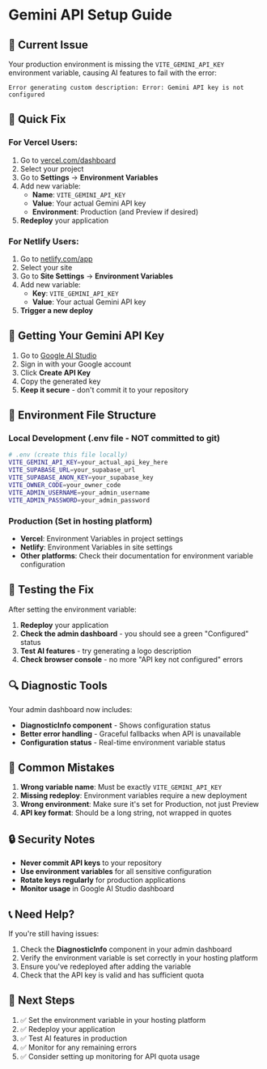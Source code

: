 # Gemini API Setup Guide

## 🚨 Current Issue
Your production environment is missing the `VITE_GEMINI_API_KEY` environment variable, causing AI features to fail with the error:
```
Error generating custom description: Error: Gemini API key is not configured
```

## 🔧 Quick Fix

### For Vercel Users:
1. Go to [vercel.com/dashboard](https://vercel.com/dashboard)
2. Select your project
3. Go to **Settings** → **Environment Variables**
4. Add new variable:
   - **Name**: `VITE_GEMINI_API_KEY`
   - **Value**: Your actual Gemini API key
   - **Environment**: Production (and Preview if desired)
5. **Redeploy** your application

### For Netlify Users:
1. Go to [netlify.com/app](https://netlify.com/app)
2. Select your site
3. Go to **Site Settings** → **Environment Variables**
4. Add new variable:
   - **Key**: `VITE_GEMINI_API_KEY`
   - **Value**: Your actual Gemini API key
5. **Trigger a new deploy**

## 🔑 Getting Your Gemini API Key

1. Go to [Google AI Studio](https://makersuite.google.com/app/apikey)
2. Sign in with your Google account
3. Click **Create API Key**
4. Copy the generated key
5. **Keep it secure** - don't commit it to your repository

## 📁 Environment File Structure

### Local Development (.env file - NOT committed to git)
```bash
# .env (create this file locally)
VITE_GEMINI_API_KEY=your_actual_api_key_here
VITE_SUPABASE_URL=your_supabase_url
VITE_SUPABASE_ANON_KEY=your_supabase_key
VITE_OWNER_CODE=your_owner_code
VITE_ADMIN_USERNAME=your_admin_username
VITE_ADMIN_PASSWORD=your_admin_password
```

### Production (Set in hosting platform)
- **Vercel**: Environment Variables in project settings
- **Netlify**: Environment Variables in site settings
- **Other platforms**: Check their documentation for environment variable configuration

## 🧪 Testing the Fix

After setting the environment variable:

1. **Redeploy** your application
2. **Check the admin dashboard** - you should see a green "Configured" status
3. **Test AI features** - try generating a logo description
4. **Check browser console** - no more "API key not configured" errors

## 🔍 Diagnostic Tools

Your admin dashboard now includes:
- **DiagnosticInfo component** - Shows configuration status
- **Better error handling** - Graceful fallbacks when API is unavailable
- **Configuration status** - Real-time environment variable status

## 🚫 Common Mistakes

1. **Wrong variable name**: Must be exactly `VITE_GEMINI_API_KEY`
2. **Missing redeploy**: Environment variables require a new deployment
3. **Wrong environment**: Make sure it's set for Production, not just Preview
4. **API key format**: Should be a long string, not wrapped in quotes

## 🔒 Security Notes

- **Never commit API keys** to your repository
- **Use environment variables** for all sensitive configuration
- **Rotate keys regularly** for production applications
- **Monitor usage** in Google AI Studio dashboard

## 📞 Need Help?

If you're still having issues:

1. Check the **DiagnosticInfo** component in your admin dashboard
2. Verify the environment variable is set correctly in your hosting platform
3. Ensure you've redeployed after adding the variable
4. Check that the API key is valid and has sufficient quota

## 🎯 Next Steps

1. ✅ Set the environment variable in your hosting platform
2. ✅ Redeploy your application
3. ✅ Test AI features in production
4. ✅ Monitor for any remaining errors
5. ✅ Consider setting up monitoring for API quota usage 